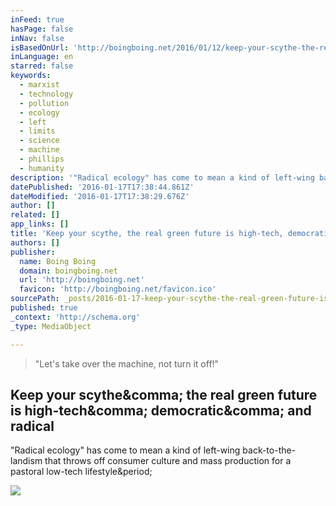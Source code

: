 ```yaml
---
inFeed: true
hasPage: false
inNav: false
isBasedOnUrl: 'http://boingboing.net/2016/01/12/keep-your-scythe-the-real-gre.html#more-443210'
inLanguage: en
starred: false
keywords:
  - marxist
  - technology
  - pollution
  - ecology
  - left
  - limits
  - science
  - machine
  - phillips
  - humanity
description: '"Radical ecology" has come to mean a kind of left-wing back-to-the-landism that throws off consumer culture and mass production for a pastoral low-tech lifestyle.'
datePublished: '2016-01-17T17:38:44.861Z'
dateModified: '2016-01-17T17:38:29.676Z'
author: []
related: []
app_links: []
title: 'Keep your scythe, the real green future is high-tech, democratic, and radical'
authors: []
publisher:
  name: Boing Boing
  domain: boingboing.net
  url: 'http://boingboing.net'
  favicon: 'http://boingboing.net/favicon.ico'
sourcePath: _posts/2016-01-17-keep-your-scythe-the-real-green-future-is-high-tech-democr.md
published: true
_context: 'http://schema.org'
_type: MediaObject

---
```

> "Let's take over the machine, not turn it off!"

<article style=""><h1>Keep your scythe&amp;comma; the real green future is high-tech&amp;comma; democratic&amp;comma; and radical</h1><p>"Radical ecology" has come to mean a kind of left-wing back-to-the-landism that throws off consumer culture and mass production for a pastoral low-tech lifestyle&amp;period;</p><img src="http://i0.wp.com/media.boingboing.net/wp-content/uploads/2016/01/1654x2551sr1.jpg?w=970" /></article>